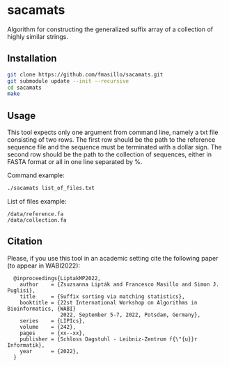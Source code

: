 # sacamats
Algorithm for constructing the generalized suffix array of a collection of highly similar strings.

## Installation

```sh
git clone https://github.com/fmasillo/sacamats.git
git submodule update --init --recursive
cd sacamats
make
```

## Usage

This tool expects only one argument from command line, namely a txt file consisting of two rows. The first row should be the path to the reference sequence file and the sequence must be terminated with a dollar sign. The second row should be the path to the collection of sequences, either in FASTA format or all in one line separated by %.

Command example:
```sh
./sacamats list_of_files.txt
```

List of files example:
```
/data/reference.fa
/data/collection.fa
```

## Citation

Please, if you use this tool in an academic setting cite the following paper (to appear in WABI2022):

```
  @inproceedings{LiptakMP2022,
    author    = {Zsuzsanna Lipták and Francesco Masillo and Simon J. Puglisi},
    title     = {Suffix sorting via matching statistics},
    booktitle = {22st International Workshop on Algorithms in Bioinformatics, {WABI}
                 2022, September 5-7, 2022, Potsdam, Germany},
    series    = {LIPIcs},
    volume    = {242},
    pages     = {xx--xx},
    publisher = {Schloss Dagstuhl - Leibniz-Zentrum f{\"{u}}r Informatik},
    year      = {2022},
  }
```


